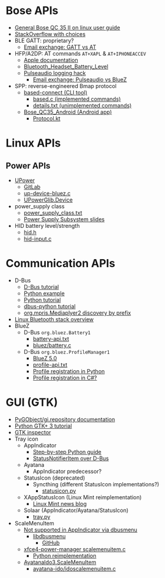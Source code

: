 # Bose APIs
* [General Bose QC 35 II on linux user guide](https://flx.ai/2019/bose-qc35ii-linux)
* [StackOverflow with choices](https://stackoverflow.com/a/59709851/854540)
* BLE GATT: proprietary?
    * [Email exchange: GATT vs AT](https://www.spinics.net/lists/linux-bluetooth/msg74218.html)
* HFP/A2DP: AT commands `AT+XAPL` & `AT+IPHONEACCEV`
    * [Apple documentation](https://developer.apple.com/accessories/Accessory-Design-Guidelines.pdf)
    * [Bluetooth_Headset_Battery_Level](https://github.com/TheWeirdDev/Bluetooth_Headset_Battery_Level)
    * [Pulseaudio logging hack](https://github.com/sre/pulseaudio/commit/d66b66d20e9bc73e6d0ca89283cf2b5675304b00)
        * [Email exchange: Pulseaudio vs BlueZ](https://www.spinics.net/lists/linux-bluetooth/msg74218.html)
* SPP: reverse-engineered Bmap protocol
    * [based-connect (CLI tool)](https://github.com/Denton-L/based-connect)
        * [based.c (implemented commands)](https://github.com/Denton-L/based-connect/blob/master/based.c)
        * [details.txt (unimplemented commands)](https://github.com/Denton-L/based-connect/blob/master/details.txt)
    * [Bose_QC35_Android (Android app)](https://github.com/DavidVentura/Bose_QC35_Android)
        * [Protocol.kt](https://github.com/DavidVentura/Bose_QC35_Android/blob/master/app/src/main/java/com/bose/control/Protocol.kt)


# Linux APIs
## Power APIs
* [UPower](https://upower.freedesktop.org/)
    * [GitLab](https://gitlab.freedesktop.org/upower/upower)
    * [up-device-bluez.c](https://cgit.freedesktop.org/upower/tree/src/linux/up-device-bluez.c)
    * [UPowerGlib.Device](https://lazka.github.io/pgi-docs/#UPowerGlib-1.0/classes/Device.html)
* power_supply class
    * [power_supply_class.txt](https://www.kernel.org/doc/Documentation/power/power_supply_class.txt)
    * [Power Supply Subsystem slides](https://elinux.org/images/4/45/Power-supply_Sebastian-Reichel.pdf)
* HID battery level/strength
    * [hid.h](https://github.com/torvalds/linux/blob/a2f0b878c3ca531a1706cb2a8b079cea3b17bafc/include/linux/hid.h#L572)
    * [hid-input.c](https://github.com/torvalds/linux/blob/e69ec487b2c7c82ef99b4b15122f58a2a99289a3/drivers/hid/hid-input.c#L283)

# Communication APIs
* D-Bus
    * [D-Bus tutorial](https://dbus.freedesktop.org/doc/dbus-tutorial.html)
    * [Python example](https://stackoverflow.com/questions/21793826/simple-but-specific-listener-and-sender-python-3-dbus-example)
    * [Python tutorial](https://www.gkbrk.com/2018/02/simple-dbus-service-in-python/)
    * [dbus-python tutorial](https://dbus.freedesktop.org/doc/dbus-python/tutorial.html)
    * [org.mpris.Mediaplyer2 discovery by prefix](https://stackoverflow.com/a/20961735/854540)
* [Linux Bluetooth stack overview](https://opensourceforu.com/2015/06/linux-without-wires-the-basics-of-bluetooth/)
* BlueZ
    * D-Bus `org.bluez.Battery1`
        * [battery-api.txt](https://git.kernel.org/pub/scm/bluetooth/bluez.git/tree/doc/battery-api.txt)
        * [bluez/battery.c](https://github.com/hadess/bluez/blob/477ecca127c529611adbc53f08039cefaf86305d/profiles/battery/battery.c#L55)
    * D-Bus `org.bluez.ProfileManager1`
        * [BlueZ 5.0](https://lwn.net/Articles/531133/)
        * [profile-api.txt](https://git.kernel.org/pub/scm/bluetooth/bluez.git/tree/doc/profile-api.txt)
        * [Profile registration in Python](https://stackoverflow.com/questions/52558519/bluez-profile-registration)
        * [Profile registration in C#?](https://blog.mrgibbs.io/bluetooth-profile-with-bluez-mono/)


# GUI (GTK)
* [PyGObject/gi.repository documentation](https://pygobject.readthedocs.io/en/latest/index.html)
* [Python GTK+ 3 tutorial](https://python-gtk-3-tutorial.readthedocs.io/en/latest/index.html)
* [GTK inspector](https://askubuntu.com/a/748152)
* Tray icon
    * AppIndicator
        * [Step-by-step Python guide](http://candidtim.github.io/appindicator/2014/09/13/ubuntu-appindicator-step-by-step.html)
        * [StatusNotifierItem over D-Bus](https://www.freedesktop.org/wiki/Specifications/StatusNotifierItem/)
    * Ayatana
        * AppIndicator predecessor?
    * StatusIcon (deprecated)
        * Syncthing (different StatusIcon implementations?)
            * [statusicon.py](https://github.com/kozec/syncthing-gtk/blob/master/syncthing_gtk/statusicon.py)
    * XAppStatusIcon (Linux Mint reimplementation)
        * [Linux Mint news blog](https://blog.linuxmint.com/?p=3795)
    * Solaar (AppIndicator/Ayatana/StatusIcon)
        * [tray.py](https://github.com/pwr-Solaar/Solaar/blob/master/lib/solaar/ui/tray.py)
* ScaleMenuItem
    * [Not supported in AppIndicator via dbusmenu](https://askubuntu.com/a/57276)
        * [libdbusmenu](https://launchpad.net/libdbusmenu)
            * [GitHub](https://github.com/AyatanaIndicators/libdbusmenu)
    * [xfce4-power-manager scalemenuitem.c](https://gitlab.xfce.org/xfce/xfce4-power-manager/-/blob/master/panel-plugins/power-manager-plugin/scalemenuitem.c)
        * [Python reimplementation](https://github.com/pmrv/brightnessicon/blob/396a1164f8edb829bfa0e93d84e5aabf97246974/brightnessicon#L70)
    * [AyatanaIdo3.ScaleMenuItem](https://lazka.github.io/pgi-docs/#AyatanaIdo3-0.4/classes/ScaleMenuItem.html)
        * [ayatana-ido/idoscalemenuitem.c](https://github.com/AyatanaIndicators/ayatana-ido/blob/master/src/idoscalemenuitem.c)
